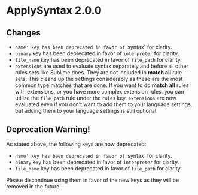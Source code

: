 # ApplySyntax 2.0.0

## Changes

- `name' key has been deprecated in favor of `syntax` for clarity.
- `binary` key has been deprecated in favor of `interpreter` for clarity.
- `file_name` key has been deprecated in favor of `file_path` for clarity.
- `extensions` are used to evaluate syntax separately and before all other rules sets like Sublime does.  They are not included in **match all** rule sets.  This cleans up the settings considerably as these are the most common type matches that are done.  If you want to do **match all** rules with extensions, or you have more complex extension rules, you can utilize the `file_path` rule under the `rules` key.  `extensions` are now evaluated even if you don't want to add them to your language settings, but adding them to your language settings is still optional.

## Deprecation Warning!
As stated above, the following keys are now deprecated:

- `name' key has been deprecated in favor of `syntax` for clarity.
- `binary` key has been deprecated in favor of `interpreter` for clarity.
- `file_name` key has been deprecated in favor of `file_path` for clarity.

Please discontinue using them in favor of the new keys as they will be removed in the future.
